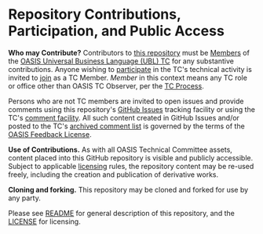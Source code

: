 # Repository Contributions, Participation, and Public Access

**Who may Contribute?** Contributors to [this repository](https://github.com/oasis-tcs/codelist-genericode/) must be 
[Members](https://www.oasis-open.org/policies-guidelines/oasis-defined-terms-2017-05-26#dMember) of the 
[OASIS Universal Business Language (UBL) TC](https://www.oasis-open.org/committees/tc_home.php?wg_abbrev=ubl) for any 
substantive contributions.  Anyone wishing to [participate](https://www.oasis-open.org/org/faq#committee-participation) in 
the TC's technical activity is invited to [join](https://www.oasis-open.org/committees/join) as a TC Member.
*Member* in this context means any TC role or office other than OASIS TC Observer, per the 
[TC Process](https://www.oasis-open.org/policies-guidelines/tc-process#membership). 

Persons who are not TC members are invited to open issues and provide comments using this repository's 
[GitHub Issues](https://github.com/oasis-tcs/codelist-genericode/issues/new) tracking facility or using the 
TC's [comment facility](<https://www.oasis-open.org/committees/comments/index.php?wg_abbrev=ubl/>). All such content created in GitHub Issues and/or posted to the TC's 
[archived comment list](https://lists.oasis-open.org/archives/ubl-comment/) is governed by the terms of the 
[OASIS Feedback License](https://www.oasis-open.org/policies-guidelines/ipr#appendixa).

**Use of Contributions.**  As with all OASIS Technical Committee assets, content placed into this GitHub repository is 
visible and publicly accessible.  Subject to applicable [licensing](https://github.com/oasis-tcs/codelist-genericode/blob/master/LICENSE.md) 
rules, the repository content may be re-used freely, including the creation and publication of derivative works.

**Cloning and forking.** This repository may be cloned and forked for use by any party. 

Please see [README](https://github.com/oasis-tcs/codelist-genericode/blob/master/README.md) for general description 
of this repository, and the [LICENSE](https://github.com/oasis-tcs//codelist-genericode/blob/master/LICENSE.md) for licensing.
